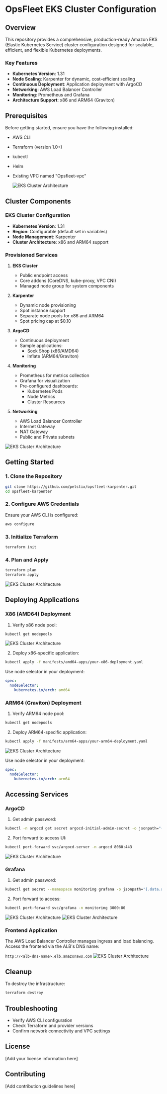 # OpsFleet EKS Cluster Configuration

## Overview

This repository provides a comprehensive, production-ready Amazon EKS (Elastic Kubernetes Service) cluster configuration designed for scalable, efficient, and flexible Kubernetes deployments.

### Key Features

- **Kubernetes Version**: 1.31
- **Node Scaling**: Karpenter for dynamic, cost-efficient scaling
- **Continuous Deployment**: Application deployment with ArgoCD
- **Networking**: AWS Load Balancer Controller
- **Monitoring**: Prometheus and Grafana
- **Architecture Support**: x86 and ARM64 (Graviton)

## Prerequisites

Before getting started, ensure you have the following installed:

- AWS CLI
- Terraform (version 1.0+)
- kubectl
- Helm
- Existing VPC named "Opsfleet-vpc"

  ![EKS Cluster Architecture](/images/project-structure.png)

## Cluster Components

### EKS Cluster Configuration

- **Kubernetes Version**: 1.31
- **Region**: Configurable (default set in variables)
- **Node Management**: Karpenter
- **Cluster Architecture**: x86 and ARM64 support

### Provisioned Services

1. **EKS Cluster**
   - Public endpoint access
   - Core addons (CoreDNS, kube-proxy, VPC CNI)
   - Managed node group for system components

2. **Karpenter**
   - Dynamic node provisioning
   - Spot instance support
   - Separate node pools for x86 and ARM64
   - Spot pricing cap at $0.10

3. **ArgoCD**
   - Continuous deployment
   - Sample applications:
     * Sock Shop (x86/AMD64)
     * Inflate (ARM64/Graviton)

4. **Monitoring**
   - Prometheus for metrics collection
   - Grafana for visualization
   - Pre-configured dashboards:
     * Kubernetes Pods
     * Node Metrics
     * Cluster Resources

5. **Networking**
   - AWS Load Balancer Controller
   - Internet Gateway
   - NAT Gateway
   - Public and Private subnets

![EKS Cluster Architecture](/images/deployments.png)
## Getting Started

### 1. Clone the Repository

```bash
git clone https://github.com/pelstix/opsfleet-karpenter.git
cd opsfleet-karpenter
```

### 2. Configure AWS Credentials

Ensure your AWS CLI is configured:

```bash
aws configure
```

### 3. Initialize Terraform

```bash
terraform init
```

### 4. Plan and Apply

```bash
terraform plan
terraform apply
```
![EKS Cluster Architecture](/images/deployments.png)

## Deploying Applications

### X86 (AMD64) Deployment

1. Verify x86 node pool:
```bash
kubectl get nodepools
```
![EKS Cluster Architecture](/images/node-pools.png)

2. Deploy x86-specific application:
```bash
kubectl apply -f manifests/amd64-apps/your-x86-deployment.yaml
```

Use node selector in your deployment:
```yaml
spec:
  nodeSelector:
    kubernetes.io/arch: amd64
```

### ARM64 (Graviton) Deployment

1. Verify ARM64 node pool:
```bash
kubectl get nodepools
```

2. Deploy ARM64-specific application:
```bash
kubectl apply -f manifests/arm64-apps/your-arm64-deployment.yaml
```
![EKS Cluster Architecture](/images/graviton-apps.png)

Use node selector in your deployment:
```yaml
spec:
  nodeSelector:
    kubernetes.io/arch: arm64
```

## Accessing Services

### ArgoCD

1. Get admin password:
```bash
kubectl -n argocd get secret argocd-initial-admin-secret -o jsonpath="{.data.password}" | base64 -d
```

2. Port forward to access UI:
```bash
kubectl port-forward svc/argocd-server -n argocd 8080:443
```

![EKS Cluster Architecture](/images/argo-cd.png)

### Grafana

1. Get admin password:
```bash
kubectl get secret --namespace monitoring grafana -o jsonpath="{.data.admin-password}" | base64 --decode
```

2. Port forward to access:
```bash
kubectl port-forward svc/grafana -n monitoring 3000:80
```
 ![EKS Cluster Architecture](/images/frontend-monitoring.png)
 ![EKS Cluster Architecture](/images/node-monitoring.png)


### Frontend Application

The AWS Load Balancer Controller manages ingress and load balancing. Access the frontend via the ALB's DNS name:

`http://<alb-dns-name>.elb.amazonaws.com`
![EKS Cluster Architecture](/images/alb.png)

## Cleanup

To destroy the infrastructure:

```bash
terraform destroy
```

## Troubleshooting

- Verify AWS CLI configuration
- Check Terraform and provider versions
- Confirm network connectivity and VPC settings

## License

[Add your license information here]

## Contributing

[Add contribution guidelines here]
